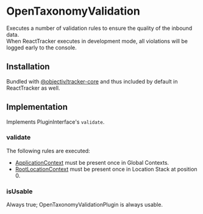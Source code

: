 # OpenTaxonomyValidation

Executes a number of validation rules to ensure the quality of the inbound data.  
When ReactTracker executes in development mode, all violations will be logged early to the console.

## Installation
Bundled with [@objectiv/tracker-core](https://www.npmjs.com/package/@objectiv/tracker-core) and thus included by default in ReactTracker as well.

## Implementation
Implements PluginInterface's `validate`.

### validate
The following rules are executed:
- [ApplicationContext](/taxonomy/reference/global-contexts/ApplicationContext.md) must be present once in Global Contexts.
- [RootLocationContext](/taxonomy/reference/location-contexts/RootLocationContext.md) must be present once in Location Stack at position 0.

### isUsable
Always true; OpenTaxonomyValidationPlugin is always usable.
